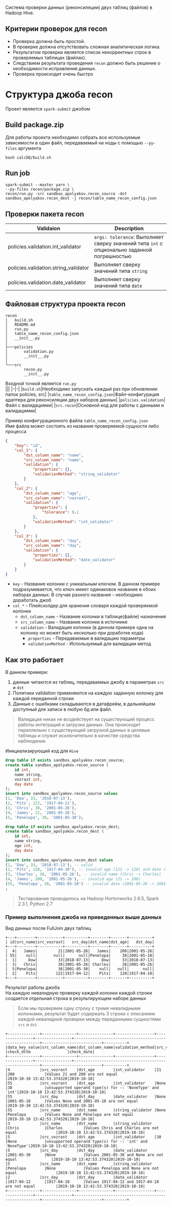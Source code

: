 Система проверки данных (реконсиляции) двух таблиц (файлов) в Hadoop Hive.

## Критерии проверок для recon
- Проверка должна быть простой.
- В проверке должна отсутствовать сложная аналитическая логика.
- Результатом проверки является список некорректных строк в проверяемых таблицах (файлах).
- Следствием результата проведения `recon` должно быть решение о необходимости исправления данных.
- Проверка происходит очень быстро


# Структура джоба __recon__<br>
Проект является `spark-submit` джобом

## Build package.zip
Для работы проекта необходимо собрать все используемые зависимости в один файл, передаваемый на ноды с помощью `--py-files` аргумента
```shell
bash calcDQ/build.sh
```
 
## Run job
```shell
spark-submit --master yarn \
--py-files recon/package.zip \
recon/run.py -src sandbox_apolyakov.recon_source -dst sandbox_apolyakov.recon_dest -j recon/table_name_recon_config.json
```


## Проверки пакета recon
|Validaion|Description|
|-|-|
|policies.validation.int_validator|`args: tolerance`: Выполняет сверку значений типа `int` с опционально заданной погрешностью|
|policies.validation.string_validator|Выполняет сверку значений типа `string`|
|policies.validation.date_validator|Выполняет сверку значений типа `date`|


## Файловая структура проекта recon
```
recon
│   build.sh
│   README.md
│   run.py
│   table_name_recon_config.json
│   __init__.py
│
├───policies
│       validation.py
│       __init__.py
│
└───src
        recon.py
        __init__.py
```

Входной точкой является `run.py`<br>
|||
|-|-|
|`build.sh`|Необходимо запускать каждый раз при обновлении папок policies, src|
|`table_name_recon_config.json`|Файл-конфигурация адаптера для реконсиляции двух наборов данных|
|`policies.validation`|Файл с валидациями|
|`src.recon`|Основной код для работы с данными и валидациями|

Пример конфигурационного файла `table_name_recon_config.json`<br>
Имя файла может состоять из названия проверяемой сущности либо процесса

```json
{
    "key": "id",
    "col_1": {
        "dst_column_name": "name",
        "src_column_name": "name",
        "validation": {
            "properties": {},
            "validationMethod": "string_validator"
        }
    },
    "col_2": {
        "dst_column_name": "age",
        "src_column_name": "vozrast",
        "validation": {
            "properties": {
                "tolerance": 0.1
            },
            "validationMethod": "int_validator"
        }
    },
    "col_3": {
        "dst_column_name": "day",
        "src_column_name": "day",
        "validation": {
            "properties": {},
            "validationMethod": "date_validator"
        }
    }
}
```

- `key` - Название колонки с уникальным ключом. В данном примере подразумевается, что ключ имеет одинаковое название в обоих наборах данных. В случае разного названия - необходимо доработать джоб
- `col_*` - Плейсхолдер для хранения словаря каждой проверяемой колонки
    - `dst_column_name` - Название колонки в таблице(файле) назначения
    - `src_column_name` - Название колонки в источнике
    - `validation` - Валидация колонки (в данном примере одна на колонку но может быть несколько при доработке кода)
        - `properties` - Передаваемые в валидацию параметры
        - `validationMethod` - Используемый для валидации метод


## Как это работает
В данном примере:
1. данные читаются из таблиц, передаваемых джобу в параметрах `src` и `dst`
1. Политики validation применяются на каждую заданную колонку для каждой переданной строки
1. Данные с ошибками складываются в датафрейм, в дальнейшем доступный для записи в любую бд или файл.


> Валидация никак не воздействует на существующий процесс работы интеграций и загрузки данных. Она происходит параллельно с существующей загрузкой данных в целевые таблицы и служит исключительно в качестве средства наблюдения.

Инициализирующий код для `Hive`
```sql
drop table if exists sandbox_apolyakov.recon_source;
create table sandbox_apolyakov.recon_source (
    id int,
	name string,
  	vozrast int,
  	day date
);
insert into sandbox_apolyakov.recon_source values
(1, 'Dow', 33, '2018-07-13'),
(2, 'Pits', 122, '1917-04-12'), 
(3, 'Chris', 38, '2001-05-26'), 
(4, 'James', 21, '2001-05-26'), 
(5, 'Penelopa', 38, '2001-05-30');

drop table if exists sandbox_apolyakov.recon_dest;
create table sandbox_apolyakov.recon_dest (
    id int,
	name string,
  	age int,
  	day date
);
insert into sandbox_apolyakov.recon_dest values
(1, 'Dow', 33, '2018-07-13'), -- valid
(2, 'Pits', 120, '1917-04-10'), -- invalid age (122 -> 120) and date (1917-04-12 -> 1917-04-10)
(3, 'Charles', 38, '2001-05-26'), -- invalid name (Chris -> Charles)
(4, 'James', 200, '2001-05-26'), -- invalid age (21 -> 200)
(55, 'Penelopa', 38, '2001-05-10') -- invalid date (2001-05-30 -> 2001-05-10) and Index
;
```

>Тестирование проводилось на Hadoop Hortonworks 2.6.5, Spark 2.3.1, Python 2.7

### Пример выполнения джоба на приведенных выше данных
Вид данных после FullJoin двух таблиц
```
+---+--------+-----------+----------+--------+-------+----------+
| id|src_name|src_vozrast|   src_day|dst_name|dst_age|   dst_day|
+---+--------+-----------+----------+--------+-------+----------+
|  4|   James|         21|2001-05-26|   James|    200|2001-05-26|
| 55|    null|       null|      null|Penelopa|     38|2001-05-10|
|  1|     Dow|         33|2018-07-13|     Dow|     33|2018-07-13|
|  3|   Chris|         38|2001-05-26| Charles|     38|2001-05-26|
|  5|Penelopa|         38|2001-05-30|    null|   null|      null|
|  2|    Pits|        122|1917-04-12|    Pits|    120|1917-04-10|
+---+--------+-----------+----------+--------+-------+----------+
```

Результат работы джоба<br>
На каждую невалидную проверку каждой колонки каждой строки создается отдельная строка в результирующем наборе данных
> Если мы проверяем одну строку с тремя невалидными колонками, результат будет содержать 3 строки с описанием каждой невалидной проверки между переданными сущностями `src` и `dst`

```
+--------------+---------------+---------------+-----------------+----------------+----------------+-------------------------------------------------------+--------------------------+----------+
|data_key_value|src_column_name|dst_column_name|validation_method|src_column_value|dst_column_value|description                                            |check_dttm                |check_date|
+--------------+---------------+---------------+-----------------+----------------+----------------+-------------------------------------------------------+--------------------------+----------+
|4             |src_vozrast    |dst_age        |int_validator    |21              |200             |Values 21 and 200 are not equal                        |2019-10-10 13:42:53.374320|2019-10-10|
|55            |src_vozrast    |dst_age        |int_validator    |None            |38              |unsupported operand type(s) for -: 'NoneType' and 'int'|2019-10-10 13:42:53.374320|2019-10-10|
|55            |src_day        |dst_day        |date_validator   |None            |2001-05-10      |Values None and 2001-05-10 are not equal               |2019-10-10 13:42:53.374320|2019-10-10|
|55            |src_name       |dst_name       |string_validator |None            |Penelopa        |Values None and Penelopa are not equal                 |2019-10-10 13:42:53.374320|2019-10-10|
|3             |src_name       |dst_name       |string_validator |Chris           |Charles         |Values Chris and Charles are not equal                 |2019-10-10 13:42:53.374320|2019-10-10|
|5             |src_vozrast    |dst_age        |int_validator    |38              |None            |unsupported operand type(s) for -: 'int' and 'NoneType'|2019-10-10 13:42:53.374320|2019-10-10|
|5             |src_day        |dst_day        |date_validator   |2001-05-30      |None            |Values 2001-05-30 and None are not equal               |2019-10-10 13:42:53.374320|2019-10-10|
|5             |src_name       |dst_name       |string_validator |Penelopa        |None            |Values Penelopa and None are not equal                 |2019-10-10 13:42:53.374320|2019-10-10|
|2             |src_day        |dst_day        |date_validator   |1917-04-12      |1917-04-10      |Values 1917-04-12 and 1917-04-10 are not equal         |2019-10-10 13:42:53.374320|2019-10-10|
+--------------+---------------+---------------+-----------------+----------------+----------------+-------------------------------------------------------+--------------------------+----------+
```
